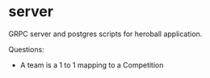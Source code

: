 # server
GRPC server and postgres scripts for heroball application.

Questions:

- A team is a 1 to 1 mapping to a Competition